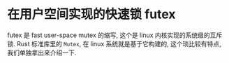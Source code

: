 # 在用户空间实现的快速锁 futex

futex 是 fast user-space mutex 的缩写, 这个是 linux 内核实现的系统级的互斥锁.
Rust 标准库里的 `Mutex`, 在 linux 系统就是基于它构建的, 这个琐比较有特点, 我们单独拿出来介绍一下.